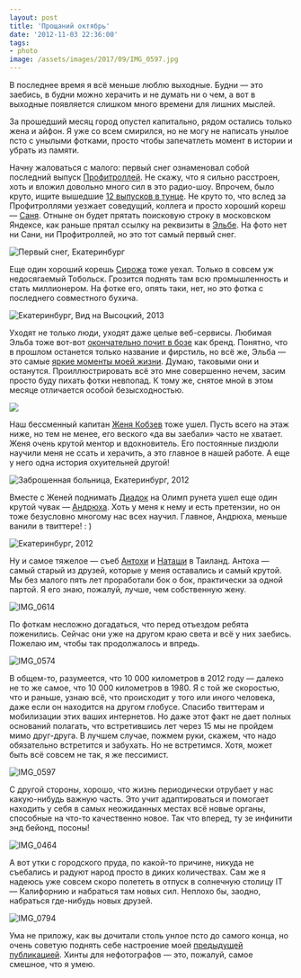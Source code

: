 ```yaml
---
layout: post
title: 'Прощаний октябрь'
date: '2012-11-03 22:36:00'
tags:
- photo
image: /assets/images/2017/09/IMG_0597.jpg
---
```


В последнее время я всё меньше люблю выходные. Будни — это заебись, в будни можно херачить и не думать ни о чем, а вот в выходные появляется слишком много времени для лишних мыслей.

За прошедший месяц город опустел капитально, рядом остались только жена и айфон. Я уже со всем смирился, но не могу не написать унылое псто c унылыми фотками, просто чтобы запечатлеть момент в истории и убрать из памяти.

Начну жаловаться с малого: первый снег ознаменовал собой последний выпуск [Профитроллей](http://www.iguides.ru/forum/showthread.php?t=65537). Не скажу, что я сильно расстроен, хоть и вложил довольно много сил в это радио-шоу. Впрочем, было круто, ищите вышедшие [12 выпусков в тунце](https://itunes.apple.com/ru/podcast/profitrolli/id546714934). Не круто то, что вслед за Профитроллями уезжает соведущий, коллега и просто хороший кореш — [Саня](http://twitter.com/dwht). Отныне он будет прятать поисковую строку в московском Яндексе, как раньше прятал ссылку на реквизиты в [Эльбе](http://e-kontur.ru). На фото нет ни Сани, ни Профитроллей, но это тот самый первый снег.

![Первый снег, Екатеринбург](/assets/images/2017/09/IMG_0368.jpg)

Еще один хороший корешь [Сирожа](http://twitter.com/nikovneostalos) тоже уехал. Только в совсем уж недосягаемый Тобольск. Грозится поднять там всю промышленность и стать миллионером. На фотке его, опять таки, нет, но это фотка с последнего совместного бухича.

![Екатеринбург, Вид на Высоцкий, 2013](/assets/images/2017/09/IMG_0452.jpg)

Уходят не только люди, уходят даже целые веб-сервисы. Любимая Эльба тоже вот-вот [окончательно почит в бозе](http://www.e-kontur.ru/blog/358)&nbsp;как бренд. Понятно, что в прошлом останется только название и фирстиль, но всё же, Эльба — это самые [яркие моменты моей жизни](http://vk.com/album-15491782_131620932). Думаю, таковыми они и останутся. Проиллюстрировать всё это мне совершенно нечем, засим просто буду пихать фотки невпопад. К тому же, снятое мной в этом месяце отличается особой безысходностью.

![](/assets/images/2017/09/IMG_0725.jpg)

Наш бессменный капитан [Женя Кобзев](https://twitter.com/evgeny_kobzev) тоже ушел. Пусть всего на этаж ниже, но тем не менее, его веского «да вы заебали» часто не хватает. Женя очень крутой ментор и вдохновитель. Его постоянные пиздюли научили меня не ссать и херачить, а это главное в нашей работе. А еще у него одна история охуительней другой!

![Заброшенная больница, Екатеринбург, 2012](/assets/images/2017/09/IMG_0729.jpg)

Вместе с Женей поднимать [Диадок](http://diadoc.ru) на Олимп рунета ушел еще один крутой чувак — [Андрюха](https://twitter.com/zav_man). Хоть у меня к нему и есть претензии, но он тоже безусловно многому нас всех научил. Главное, Андрюха, меньше ванили в твиттере! : )

![Екатеринбург, 2012](/assets/images/2017/09/IMG_0708.jpg)

Ну и самое тяжелое — съеб [Антохи](https://twitter.com/motoro11er) и [Наташи](https://twitter.com/RasputNa) в Таиланд. Антоха — самый старый из друзей, которые у меня оставались и самый крутой. Мы без малого пять лет проработали бок о бок, практически за одной партой. Я его знаю, пожалуй, лучше, чем собственную жену.

![IMG_0614](/assets/images/2017/09/IMG_0614.jpg)

По фоткам несложно догадаться, что перед отъездом ребята поженились. Сейчас они уже на другом краю света и всё у них заебись. Пожелаю им, чтобы так продолжалось и впредь.

![IMG_0574](/assets/images/2017/09/IMG_0574.jpg)

В общем-то, разумеется, что 10 000 километров в 2012 году — далеко не то же самое, что 10 000 километров в 1980. Я с той же скоростью, что и раньше, узнаю всё, что происходит у того или иного человека, даже если он находится на другом глобусе. Спасибо твиттерам и мобилизации этих ваших интернетов. Но даже этот факт не дает полных оснований полагать, что встретившись лет через 15 мы не пройдем мимо друг-друга. В лучшем случае, пожмем руки, скажем, что надо обязательно встретится и забухать. Но не встретимся. Хотя, может быть всё совсем не так, я же пессимист.

![IMG_0597](/assets/images/2017/09/IMG_0597.jpg)

С другой стороны, хорошо, что жизнь периодически отрубает у нас какую-нибудь важную часть. Это учит адаптироваться и помогает находить у себя в самых неожиданных местах всё новые органы, способные на что-то качественно новое. Так что вперед, ту зе инфинити энд бейонд, посоны!

![IMG_0464](/assets/images/2017/09/IMG_0464.jpg)

А вот утки с городского пруда, по какой-то причине, никуда не съебались и радуют народ просто в диких количествах. Сам же я надеюсь уже совсем скоро полететь в отпуск в солнечную столицу IT — Калифорнию и набраться там новых сил. Неплохо бы, заодно, набраться где-нибудь новых друзей.

![IMG_0794](/assets/images/2017/09/IMG_0794.jpg)

Ума не приложу, как вы дочитали столь унлое псто до самого конца, но очень советую поднять себе настроение моей [предыдущей публикацией](https://shouldgo.ru/sept_photohints/ "Фотобложек: сентябрьские хинты для нефотографов"). Хинты для нефотографов — это, пожалуй, самое смешное, что я умею.

